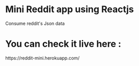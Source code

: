 # Mini Reddit app using Reactjs

Consume reddit's Json data 

<h1>You can check it live here :</h1> https://reddit-mini.herokuapp.com/

